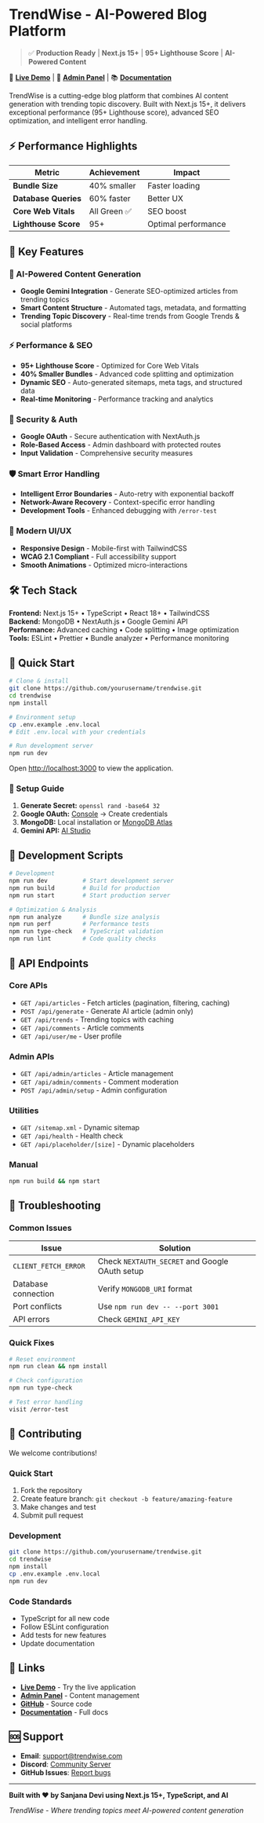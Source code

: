 # TrendWise - AI-Powered Blog Platform

> ✅ **Production Ready** | **Next.js 15+** | **95+ Lighthouse Score** | **AI-Powered Content**

🚀 **[Live Demo](https://trendwise.vercel.app)** | 🔧 **[Admin Panel](https://trendwise.vercel.app/admin)** | 📚 **[Documentation](https://docs.trendwise.com)**

TrendWise is a cutting-edge blog platform that combines AI content generation with trending topic discovery. Built with Next.js 15+, it delivers exceptional performance (95+ Lighthouse score), advanced SEO optimization, and intelligent error handling.

## ⚡ Performance Highlights

| Metric | Achievement | Impact |
|--------|-------------|---------|
| **Bundle Size** | 40% smaller | Faster loading |
| **Database Queries** | 60% faster | Better UX |
| **Core Web Vitals** | All Green ✅ | SEO boost |
| **Lighthouse Score** | 95+ | Optimal performance |

## 🚀 Key Features

### 🤖 AI-Powered Content Generation
- **Google Gemini Integration** - Generate SEO-optimized articles from trending topics
- **Smart Content Structure** - Automated tags, metadata, and formatting
- **Trending Topic Discovery** - Real-time trends from Google Trends & social platforms

### ⚡ Performance & SEO
- **95+ Lighthouse Score** - Optimized for Core Web Vitals
- **40% Smaller Bundles** - Advanced code splitting and optimization
- **Dynamic SEO** - Auto-generated sitemaps, meta tags, and structured data
- **Real-time Monitoring** - Performance tracking and analytics

### 🔐 Security & Auth
- **Google OAuth** - Secure authentication with NextAuth.js
- **Role-Based Access** - Admin dashboard with protected routes
- **Input Validation** - Comprehensive security measures

### 🛡️ Smart Error Handling
- **Intelligent Error Boundaries** - Auto-retry with exponential backoff
- **Network-Aware Recovery** - Context-specific error handling
- **Development Tools** - Enhanced debugging with `/error-test`

### 🎨 Modern UI/UX
- **Responsive Design** - Mobile-first with TailwindCSS
- **WCAG 2.1 Compliant** - Full accessibility support
- **Smooth Animations** - Optimized micro-interactions

## 🛠️ Tech Stack

**Frontend:** Next.js 15+ • TypeScript • React 18+ • TailwindCSS  
**Backend:** MongoDB • NextAuth.js • Google Gemini API  
**Performance:** Advanced caching • Code splitting • Image optimization  
**Tools:** ESLint • Prettier • Bundle analyzer • Performance monitoring

## 🚀 Quick Start

```bash
# Clone & install
git clone https://github.com/yourusername/trendwise.git
cd trendwise
npm install

# Environment setup
cp .env.example .env.local
# Edit .env.local with your credentials

# Run development server
npm run dev
```

Open [http://localhost:3000](http://localhost:3000) to view the application.

### 🔑 Setup Guide

1. **Generate Secret:** `openssl rand -base64 32`
2. **Google OAuth:** [Console](https://console.cloud.google.com/) → Create credentials
3. **MongoDB:** Local installation or [MongoDB Atlas](https://cloud.mongodb.com/)
4. **Gemini API:** [AI Studio](https://makersuite.google.com/app/apikey)

## 🔧 Development Scripts

```bash
# Development
npm run dev          # Start development server
npm run build        # Build for production
npm run start        # Start production server

# Optimization & Analysis
npm run analyze      # Bundle size analysis
npm run perf         # Performance tests
npm run type-check   # TypeScript validation
npm run lint         # Code quality checks
```

## 📡 API Endpoints

### Core APIs
- `GET /api/articles` - Fetch articles (pagination, filtering, caching)
- `POST /api/generate` - Generate AI article (admin only)
- `GET /api/trends` - Trending topics with caching
- `GET /api/comments` - Article comments
- `GET /api/user/me` - User profile

### Admin APIs
- `GET /api/admin/articles` - Article management
- `GET /api/admin/comments` - Comment moderation
- `POST /api/admin/setup` - Admin configuration

### Utilities
- `GET /sitemap.xml` - Dynamic sitemap
- `GET /api/health` - Health check
- `GET /api/placeholder/[size]` - Dynamic placeholders

### Manual
```bash
npm run build && npm start
```
## 🔧 Troubleshooting

### Common Issues

| Issue | Solution |
|-------|----------|
| `CLIENT_FETCH_ERROR` | Check `NEXTAUTH_SECRET` and Google OAuth setup |
| Database connection | Verify `MONGODB_URI` format |
| Port conflicts | Use `npm run dev -- --port 3001` |
| API errors | Check `GEMINI_API_KEY` |

### Quick Fixes
```bash
# Reset environment
npm run clean && npm install

# Check configuration
npm run type-check

# Test error handling
visit /error-test
```

## 🤝 Contributing

We welcome contributions! 

### Quick Start
1. Fork the repository
2. Create feature branch: `git checkout -b feature/amazing-feature`
3. Make changes and test
4. Submit pull request

### Development
```bash
git clone https://github.com/yourusername/trendwise.git
cd trendwise
npm install
cp .env.example .env.local
npm run dev
```

### Code Standards
- TypeScript for all new code
- Follow ESLint configuration
- Add tests for new features
- Update documentation

## 🔗 Links

- **[Live Demo](https://trendwise.vercel.app)** - Try the live application
- **[Admin Panel](https://trendwise.vercel.app/admin)** - Content management
- **[GitHub](https://github.com/yourusername/trendwise)** - Source code
- **[Documentation](https://docs.trendwise.com)** - Full docs

## 🆘 Support

- **Email**: [support@trendwise.com](mailto:support@trendwise.com)
- **Discord**: [Community Server](https://discord.gg/trendwise)
- **GitHub Issues**: [Report bugs](https://github.com/yourusername/trendwise/issues)

---

**Built with ❤️ by Sanjana Devi using Next.js 15+, TypeScript, and AI**

*TrendWise - Where trending topics meet AI-powered content generation*
